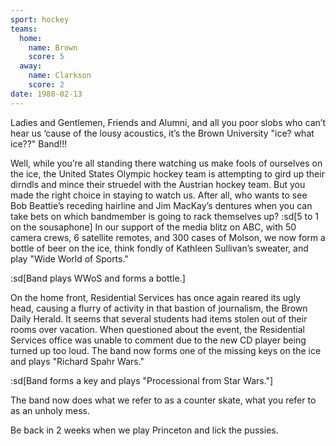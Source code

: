 ```yaml
---
sport: hockey
teams:
  home:
    name: Brown
    score: 5
  away:
    name: Clarkson
    score: 2
date: 1988-02-13
---
```


Ladies and Gentlemen, Friends and Alumni, and all you poor slobs who can’t hear us ‘cause of the lousy acoustics, it’s the Brown University "ice? what ice??" Band!!!

Well, while you’re all standing there watching us make fools of ourselves on the ice, the United States Olympic hockey team is attempting to gird up their dirndls and mince their struedel with the Austrian hockey team. But you made the right choice in staying to watch us. After all, who wants to see Bob Beattie’s receding hairline and Jim MacKay’s dentures when you can take bets on which bandmember is going to rack themselves up? :sd[5 to 1 on the sousaphone] In our support of the media blitz on ABC, with 50 camera crews, 6 satellite remotes, and 300 cases of Molson, we now form a bottle of beer on the ice, think fondly of Kathleen Sullivan’s sweater, and play "Wide World of Sports."

:sd[Band plays WWoS and forms a bottle.]

On the home front, Residential Services has once again reared its ugly head, causing a flurry of activity in that bastion of journalism, the Brown Daily Herald. It seems that several students had items stolen out of their rooms over vacation. When questioned about the event, the Residential Services office was unable to comment due to the new CD player being turned up too loud. The band now forms one of the missing keys on the ice and plays "Richard Spahr Wars."

:sd[Band forms a key and plays "Processional from Star Wars."]

The band now does what we refer to as a counter skate, what you refer to as an unholy mess.

Be back in 2 weeks when we play Princeton and lick the pussies.
